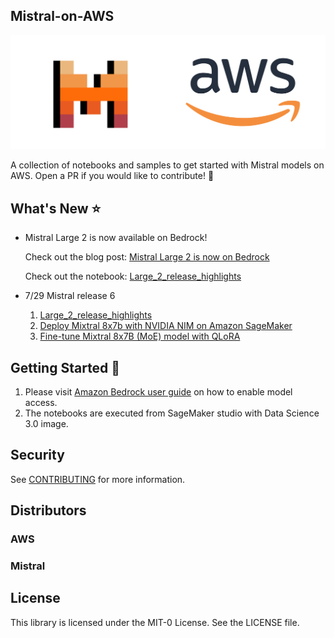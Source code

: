 ## Mistral-on-AWS 

![mistral-aws](/notebooks/imgs/mistralaws.png)

A collection of notebooks and samples to get started with Mistral models on AWS.
Open a PR if you would like to contribute! :twisted_rightwards_arrows:

## What's New :star:

- Mistral Large 2 is now available on Bedrock!
  
  Check out the blog post: [Mistral Large 2 is now on Bedrock](https://aws.amazon.com/blogs/machine-learning/mistral-large-2-is-now-available-in-amazon-bedrock/)
  
  Check out the notebook: [Large_2_release_highlights](notebooks/Large_2_release_highlights.ipynb)

- 7/29 Mistral release 6
  1. [Large_2_release_highlights](notebooks/Large_2_release_highlights.ipynb)
  2. [Deploy Mixtral 8x7b with NVIDIA NIM on Amazon SageMaker](notebooks/NIM-inference-samples/mixtral_8x7b_Nvidia_nim.ipynb)
  3. [Fine-tune Mixtral 8x7B (MoE) model with QLoRA](notebooks/mixtral-8x7b-qlora-finetune.ipynb)

## Getting Started :electric_plug:

1. Please visit [Amazon Bedrock user guide](https://docs.aws.amazon.com/bedrock/latest/userguide/model-access.html) on how to enable model access.
2. The notebooks are executed from SageMaker studio with Data Science 3.0 image.

## Security

See [CONTRIBUTING](CONTRIBUTING.md#security-issue-notifications) for more information.

## Distributors

### AWS
### Mistral 

## License

This library is licensed under the MIT-0 License. See the LICENSE file.
